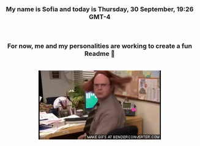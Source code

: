 


<div align="center">
<h3 >My name is Sofia and today is Thursday, 30 September, 19:26 GMT-4</h3><br>
<h3 >For now, me and my personalities are working to create a fun Readme 👋
</h3><br>
<img src='img/dwight.gif' alt='working...'/>
</div>
